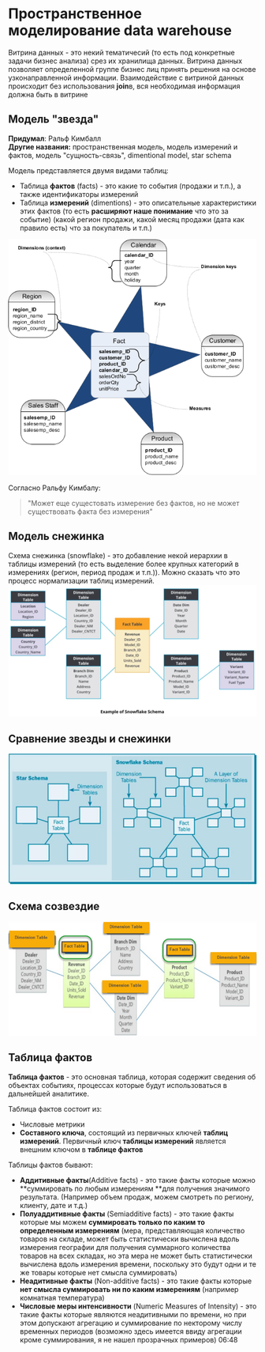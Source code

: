 # Пространственное моделирование data warehouse
Витрина данных - это некий тематичесий (то есть под конкретные задачи бизнес анализа) срез их хранилища данных. Витрина данных позволяет определенной группе бизнес лиц принять решения на основе узконаправленной информации.
Взаимодействие с витриной данных происходит без использования **join**в, вся необходимая информация должна быть в витрине
## Модель "**звезда**"
**Придумал**: Ральф Кимбалл  
**Другие названия:** пространственная модель, модель измерений и фактов, модель "сущность-связь", dimentional model, star schema

Модель представляется двумя видами таблиц:
- Таблица **фактов** (facts) - это какие то события (продажи и т.п.), а также идентификаторы измерений 
- Таблица **измерений** (dimentions) - это описательные характеристики этих фактов (то есть **расширяют наше понимание** что это за событие) (какой регион продажи, какой месяц продажи (дата как правило есть) что за покупатель и т.п.)

![alt text](../picture/star_model.png)

Согласно Ральфу Кимбалу:
> "Может еще сущестовать измерение без фактов, но не может существовать факта без измерения"

## Модель **снежинка**
Схема снежинка (snowflake) - это добавление некой иерархии в таблицы измерений (то есть выделение более крупных категорий в измерениях (регион, период продаж и т.п.)). Можно сказать что это процесс нормализации таблиц измерений.
![alt text](../picture/snowflake_model.png)

## Сравнение звезды и снежинки
![alt text](../picture/star_vs_snowflake.png)

## Схема созвездие

![alt text](../picture/constellation.png)

## Таблица фактов
**Таблица фактов** - это основная таблица, которая содержит сведения об объектах событиях, процессах которые будут использоваться в дальнейшей аналитике.

Таблица фактов состоит из:
- Числовые метрики
- **Составного ключа**, состоящий из первичных ключей **таблиц измерений**. Первичный ключ **таблицы измерений** является внешним ключом в **таблице фактов**
  
Таблицы фактов бывают:
- **Аддитивные факты**(Additive facts) - это такие факты которые можно **суммировать по любым измерениям **для получения значимого результата. (Например объем продаж, можем смотреть по региону, клиенту, дате и т.д.)
- **Полуаддитивные факты** (Semiadditive facts) - это такие факты которые мы можем **суммировать только по каким то определенным измерениям** (мера, представляющая количество товаров на складе, может быть статистически вычислена вдоль измерения географии для получения суммарного количества товаров на всех складах, но эта мера не может быть статистически вычислена вдоль измерения времени, поскольку это будут одни и те же товары которые нет смысла суммировать)
- **Неадитивные факты** (Non-additive facts) - это такие факты которые **нет смысла суммировать ни по каким измерениям** (например комнатная температура)
- **Числовые меры интенсивности** (Numeric Measures of Intensity) - это такие факты которые являются неадитивными по времени, но при этом допускают агрегацию и суммирование по некторому числу временных периодов (возможно здесь имеется ввиду агрегации кроме суммирования, я не нашел прозрачных примеров)
06:48

